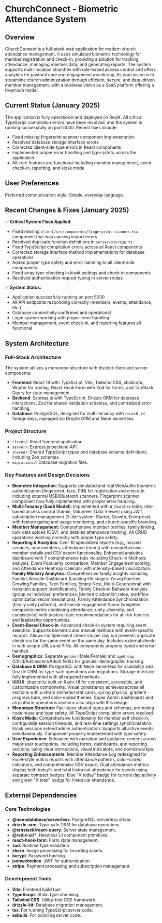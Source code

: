 # ChurchConnect - Biometric Attendance System

## Overview
ChurchConnect is a full-stack web application for modern church attendance management. It uses simulated biometric technology for member registration and check-in, providing a solution for tracking attendance, managing member data, and generating reports. The system supports multi-location churches with role-based access control and offers analytics for pastoral care and engagement monitoring. Its core vision is to streamline church administration through efficient, secure, and data-driven member management, with a business vision as a SaaS platform offering a freemium model.

## Current Status (January 2025)
The application is fully operational and deployed on Replit. All critical TypeScript compilation errors have been resolved, and the system is running successfully on port 5000. Recent fixes include:
- Fixed missing fingerprint scanner component implementation
- Resolved database storage interface errors
- Corrected client-side type errors in React components
- Implemented proper error handling and type safety across the application
- All core features are functional including member management, event check-in, reporting, and kiosk mode

## User Preferences
Preferred communication style: Simple, everyday language.

## Recent Changes & Fixes (January 2025)
✅ **Critical System Fixes Applied:**
- Fixed missing `client/src/components/fingerprint-scanner.tsx` component that was causing import errors
- Resolved duplicate function definitions in `server/storage.ts` 
- Fixed TypeScript compilation errors across all React components
- Corrected storage interface method implementations for database operations
- Added proper type safety and error handling to all client-side components
- Fixed array type checking in kiosk settings and check-in components
- Resolved authentication request typing in server routes

✅ **System Status:**
- Application successfully running on port 5000
- All API endpoints responding correctly (members, events, attendance, etc.)
- Database connectivity confirmed and operational
- Login system working with proper error handling
- Member management, event check-in, and reporting features all functional

## System Architecture

### Full-Stack Architecture
The system utilizes a monorepo structure with distinct client and server components:
- **Frontend**: React 18 with TypeScript, Vite, Tailwind CSS, shadcn/ui, Wouter for routing, React Hook Form with Zod for forms, and TanStack Query for state management.
- **Backend**: Express.js with TypeScript, Drizzle ORM for database interactions, Zod for shared validation schemas, and centralized error handling.
- **Database**: PostgreSQL, designed for multi-tenancy with `church_id` foreign keys, managed via Drizzle ORM and Neon serverless.

### Project Structure
- `client/`: React frontend application.
- `server/`: Express.js backend API.
- `shared/`: Shared TypeScript types and database schema definitions, including Zod schemas.
- `migrations/`: Database migration files.

### Key Features and Design Decisions
- **Biometric Integration**: Supports simulated and real WebAuthn biometric authentication (fingerprint, face, PIN) for registration and check-in, including external USB/Bluetooth scanners. Fingerprint scanner component now fully implemented with proper error handling.
- **Multi-Tenancy (SaaS Model)**: Implemented with a `Churches` table, role-based access control (Admin, Volunteer, Data Viewer) using JWT, subscription management (3-tier system: Starter, Growth, Enterprise) with feature gating and usage monitoring, and church-specific branding.
- **Member Management**: Comprehensive member profiles, family linking, bulk data upload (CSV), and detailed attendance tracking. All CRUD operations working correctly with proper type safety.
- **Reporting & Analytics**: Over 10 specialized reports (e.g., missed services, new members, attendance trends) with comprehensive member details and CSV export functionality. Enhanced analytics dashboard with 7 comprehensive tabs including Check-in Methods analysis, Event Popularity comparison, Member Engagement scoring, and Attendance Heatmap Calendar with intensity-based visualization. **Family Ministry Analytics**: Comprehensive family insights including Family Lifecycle Dashboard (tracking life stages: Young Families, Growing Families, Teen Families, Empty Nest, Multi-Generational with transition support identification), Family Check-in Behavior Analysis (group vs individual preferences, biometric adoption rates, workflow optimization recommendations), Family Attendance Synchronization (family unity patterns), and Family Engagement Score (weighted composite metric combining attendance, unity, diversity, and consistency) with pastoral care recommendations for at-risk families and leadership opportunities.
- **Event-Based Check-in**: Advanced check-in system requiring event selection. Supports biometric and manual methods with event-specific records. Allows multiple event check-ins per day but prevents duplicate check-ins for the same event on the same day. Includes external check-in with unique URLs and PINs. All components properly typed and error-handled.
- **Demographics**: Separate `gender` (Male/Female) and `ageGroup` (Child/Adolescent/Adult) fields for granular demographic tracking.
- **Database & ORM**: PostgreSQL with Neon serverless for scalability and Drizzle ORM for type-safe operations and migrations. Storage interface fully implemented with all required methods.
- **UI/UX**: shadcn/ui built on Radix UI for consistent, accessible, and customizable components. Visual consistency achieved across all sections with uniform animated stat cards, spring physics, gradient progress bars, and color-coded themes. Super Admin dashboards and all platform operations sections also align with this design.
- **Monorepo Structure**: Facilitates shared types and schemas, promoting code reuse and type safety. All TypeScript compilation errors resolved.
- **Kiosk Mode**: Comprehensive functionality for member self check-in, configurable session timeouts, and real-time settings synchronization. Kiosk sessions extend admin authentication. Supports all active events simultaneously. Component properly implemented with type safety.
- **User Experience**: Enhanced with narration and guidance content across major user touchpoints, including forms, dashboards, and reporting sections, using clear instructions, visual indicators, and contextual tips.
- **Reporting Enhancements**: Member Attendance Log redesigned for Excel-style matrix reports with attendance patterns, color-coded indicators, and comprehensive CSV export. Dual attendance metrics display both today's and total historical attendance for events using separate compact badges: blue "X today" badge for current day activity and green "X total" badge for historical attendance.

## External Dependencies

### Core Technologies
- **@neondatabase/serverless**: PostgreSQL serverless driver.
- **drizzle-orm**: Type-safe ORM for database operations.
- **@tanstack/react-query**: Server state management.
- **@radix-ui/***: Headless UI component primitives.
- **react-hook-form**: Form state management.
- **zod**: Runtime type validation.
- **sharp**: Image processing for branding assets.
- **bcrypt**: Password hashing.
- **jsonwebtoken**: JWT for authentication.
- **stripe**: Payment processing and subscription management.

### Development Tools
- **Vite**: Frontend build tool.
- **TypeScript**: Static type checking.
- **Tailwind CSS**: Utility-first CSS framework.
- **drizzle-kit**: Database migration management.
- **tsx**: For running TypeScript server code.
- **esbuild**: For bundling server code.